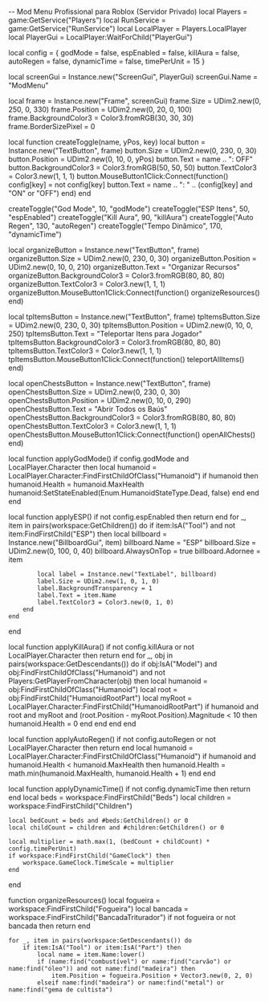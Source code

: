 -- Mod Menu Profissional para Roblox (Servidor Privado)
local Players = game:GetService("Players")
local RunService = game:GetService("RunService")
local LocalPlayer = Players.LocalPlayer
local PlayerGui = LocalPlayer:WaitForChild("PlayerGui")

local config = {
    godMode = false,
    espEnabled = false,
    killAura = false,
    autoRegen = false,
    dynamicTime = false,
    timePerUnit = 15
}

local screenGui = Instance.new("ScreenGui", PlayerGui)
screenGui.Name = "ModMenu"

local frame = Instance.new("Frame", screenGui)
frame.Size = UDim2.new(0, 250, 0, 330)
frame.Position = UDim2.new(0, 20, 0, 100)
frame.BackgroundColor3 = Color3.fromRGB(30, 30, 30)
frame.BorderSizePixel = 0

local function createToggle(name, yPos, key)
    local button = Instance.new("TextButton", frame)
    button.Size = UDim2.new(0, 230, 0, 30)
    button.Position = UDim2.new(0, 10, 0, yPos)
    button.Text = name .. ": OFF"
    button.BackgroundColor3 = Color3.fromRGB(50, 50, 50)
    button.TextColor3 = Color3.new(1, 1, 1)
    button.MouseButton1Click:Connect(function()
        config[key] = not config[key]
        button.Text = name .. ": " .. (config[key] and "ON" or "OFF")
    end)
end

createToggle("God Mode", 10, "godMode")
createToggle("ESP Itens", 50, "espEnabled")
createToggle("Kill Aura", 90, "killAura")
createToggle("Auto Regen", 130, "autoRegen")
createToggle("Tempo Dinâmico", 170, "dynamicTime")

local organizeButton = Instance.new("TextButton", frame)
organizeButton.Size = UDim2.new(0, 230, 0, 30)
organizeButton.Position = UDim2.new(0, 10, 0, 210)
organizeButton.Text = "Organizar Recursos"
organizeButton.BackgroundColor3 = Color3.fromRGB(80, 80, 80)
organizeButton.TextColor3 = Color3.new(1, 1, 1)
organizeButton.MouseButton1Click:Connect(function()
    organizeResources()
end)

local tpItemsButton = Instance.new("TextButton", frame)
tpItemsButton.Size = UDim2.new(0, 230, 0, 30)
tpItemsButton.Position = UDim2.new(0, 10, 0, 250)
tpItemsButton.Text = "Teleportar Itens para Jogador"
tpItemsButton.BackgroundColor3 = Color3.fromRGB(80, 80, 80)
tpItemsButton.TextColor3 = Color3.new(1, 1, 1)
tpItemsButton.MouseButton1Click:Connect(function()
    teleportAllItems()
end)

local openChestsButton = Instance.new("TextButton", frame)
openChestsButton.Size = UDim2.new(0, 230, 0, 30)
openChestsButton.Position = UDim2.new(0, 10, 0, 290)
openChestsButton.Text = "Abrir Todos os Baús"
openChestsButton.BackgroundColor3 = Color3.fromRGB(80, 80, 80)
openChestsButton.TextColor3 = Color3.new(1, 1, 1)
openChestsButton.MouseButton1Click:Connect(function()
    openAllChests()
end)

local function applyGodMode()
    if config.godMode and LocalPlayer.Character then
        local humanoid = LocalPlayer.Character:FindFirstChildOfClass("Humanoid")
        if humanoid then
            humanoid.Health = humanoid.MaxHealth
            humanoid:SetStateEnabled(Enum.HumanoidStateType.Dead, false)
        end
    end
end

local function applyESP()
    if not config.espEnabled then return end
    for _, item in pairs(workspace:GetChildren()) do
        if item:IsA("Tool") and not item:FindFirstChild("ESP") then
            local billboard = Instance.new("BillboardGui", item)
            billboard.Name = "ESP"
            billboard.Size = UDim2.new(0, 100, 0, 40)
            billboard.AlwaysOnTop = true
            billboard.Adornee = item

            local label = Instance.new("TextLabel", billboard)
            label.Size = UDim2.new(1, 0, 1, 0)
            label.BackgroundTransparency = 1
            label.Text = item.Name
            label.TextColor3 = Color3.new(0, 1, 0)
        end
    end
end

local function applyKillAura()
    if not config.killAura or not LocalPlayer.Character then return end
    for _, obj in pairs(workspace:GetDescendants()) do
        if obj:IsA("Model") and obj:FindFirstChildOfClass("Humanoid") and not Players:GetPlayerFromCharacter(obj) then
            local humanoid = obj:FindFirstChildOfClass("Humanoid")
            local root = obj:FindFirstChild("HumanoidRootPart")
            local myRoot = LocalPlayer.Character:FindFirstChild("HumanoidRootPart")
            if humanoid and root and myRoot and (root.Position - myRoot.Position).Magnitude < 10 then
                humanoid.Health = 0
            end
        end
    end
end

local function applyAutoRegen()
    if not config.autoRegen or not LocalPlayer.Character then return end
    local humanoid = LocalPlayer.Character:FindFirstChildOfClass("Humanoid")
    if humanoid and humanoid.Health < humanoid.MaxHealth then
        humanoid.Health = math.min(humanoid.MaxHealth, humanoid.Health + 1)
    end
end

local function applyDynamicTime()
    if not config.dynamicTime then return end
    local beds = workspace:FindFirstChild("Beds")
    local children = workspace:FindFirstChild("Children")

    local bedCount = beds and #beds:GetChildren() or 0
    local childCount = children and #children:GetChildren() or 0

    local multiplier = math.max(1, (bedCount + childCount) * config.timePerUnit)
    if workspace:FindFirstChild("GameClock") then
        workspace.GameClock.TimeScale = multiplier
    end
end

function organizeResources()
    local fogueira = workspace:FindFirstChild("Fogueira")
    local bancada = workspace:FindFirstChild("BancadaTriturador")
    if not fogueira or not bancada then return end

    for _, item in pairs(workspace:GetDescendants()) do
        if item:IsA("Tool") or item:IsA("Part") then
            local name = item.Name:lower()
            if (name:find("combustível") or name:find("carvão") or name:find("óleo")) and not name:find("madeira") then
                item.Position = fogueira.Position + Vector3.new(0, 2, 0)
            elseif name:find("madeira") or name:find("metal") or name:find("gema de cultista")
